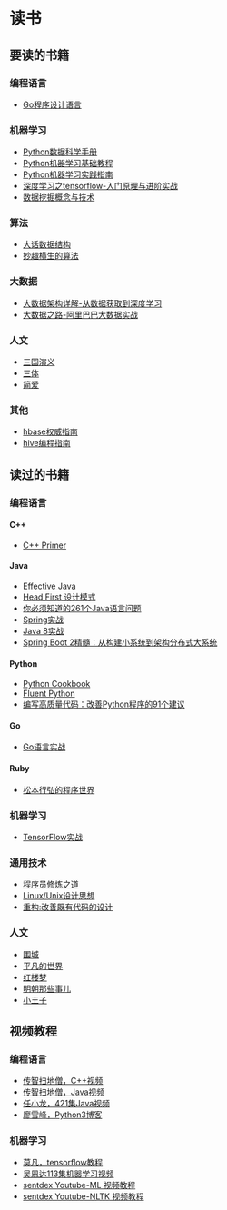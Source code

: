 # 读书

## 要读的书籍

### 编程语言
- [Go程序设计语言](https://book.douban.com/subject/27044219/)

### 机器学习
- [Python数据科学手册](https://book.douban.com/subject/27667378/)
- [Python机器学习基础教程](https://book.douban.com/subject/30147778/)
- [Python机器学习实践指南](https://book.douban.com/subject/27073447/)
- [深度学习之tensorflow-入门原理与进阶实战](https://book.douban.com/subject/30147782/)
- [数据挖掘概念与技术](https://book.douban.com/subject/11542972/)

### 算法
- [大话数据结构](https://book.douban.com/subject/6424904/)
- [妙趣横生的算法](https://book.douban.com/subject/4710825/)

### 大数据
- [大数据架构详解-从数据获取到深度学习](https://book.douban.com/subject/26902173/)
- [大数据之路-阿里巴巴大数据实战](https://book.douban.com/subject/27074564/)

### 人文
- [三国演义](https://book.douban.com/subject/1483894/)
- [三体](https://book.douban.com/subject/26427702/)
- [简爱](https://book.douban.com/subject/1141406/)

### 其他
- [hbase权威指南]()
- [hive编程指南]()

## 读过的书籍

### 编程语言

#### C++
- [C++ Primer](https://book.douban.com/subject/1767741/)

#### Java
- [Effective Java](https://book.douban.com/subject/3360807/)
- [Head First 设计模式](https://book.douban.com/subject/2243615/)
- [你必须知道的261个Java语言问题](https://book.douban.com/subject/4137365/)
- [Spring实战](https://book.douban.com/subject/26767354/)
- [Java 8实战](https://book.douban.com/subject/26772632/)
- [Spring Boot 2精髓：从构建小系统到架构分布式大系统](https://book.douban.com/subject/27180193/)

#### Python
- [Python Cookbook](https://book.douban.com/subject/4828875/)
- [Fluent Python](https://book.douban.com/subject/26278021/)
- [编写高质量代码：改善Python程序的91个建议](https://book.douban.com/subject/25910544/)

#### Go
- [Go语言实战](https://book.douban.com/subject/27015617/)

#### Ruby
- [松本行弘的程序世界](https://book.douban.com/subject/6756090/)

### 机器学习
- [TensorFlow实战](https://book.douban.com/subject/26974266/)


### 通用技术
- [程序员修炼之道](https://book.douban.com/subject/5387402/)
- [Linux/Unix设计思想](https://book.douban.com/subject/7564417/)
- [重构:改善既有代码的设计](https://book.douban.com/subject/1229923/)

### 人文
- [围城](https://book.douban.com/subject/1008145/)
- [平凡的世界](https://book.douban.com/subject/10517238/)
- [红楼梦](https://book.douban.com/subject/1007305/)
- [明朝那些事儿](https://book.douban.com/subject/7163250/)
- [小王子](https://book.douban.com/subject/1084336/)

## 视频教程

### 编程语言
- [传智扫地僧，C++视频]()
- [传智扫地僧，Java视频]()
- [任小龙，421集Java视频]()
- [廖雪峰，Python3博客]()

### 机器学习
- [莫凡，tensorflow教程]()
- [吴恩达113集机器学习视频]()
- [sentdex Youtube-ML 视频教程]()
- [sentdex Youtube-NLTK 视频教程]()